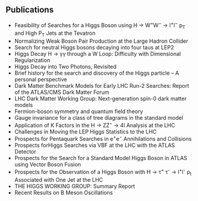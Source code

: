 <h2> Publications</h2>

<ul>

                             

 <li><a target="_blank" href="https://github.com/manjunath5496/Sau-Lan-Wu-Publications/blob/master/slw(1).pdf" style="text-decoration:none;">Feasibility of Searches for a Higgs Boson using H &rarr; W<sup>+</sup>W<sup>−</sup> &rarr; l<sup>+</sup>l<sup>−</sup> p<sub>T</sub> and High P<sub>T</sub>
Jets at the Tevatron</a></li>

 <li><a target="_blank" href="https://github.com/manjunath5496/Sau-Lan-Wu-Publications/blob/master/slw(2).pdf" style="text-decoration:none;">Normalizing Weak Boson Pair Production at the Large Hadron Collider</a></li>

<li><a target="_blank" href="https://github.com/manjunath5496/Sau-Lan-Wu-Publications/blob/master/slw(3).pdf" style="text-decoration:none;">Search for neutral Higgs bosons
decaying into four taus at LEP2</a></li>
 <li><a target="_blank" href="https://github.com/manjunath5496/Sau-Lan-Wu-Publications/blob/master/slw(4).pdf" style="text-decoration:none;">Higgs Decay H &rarr; γγ through a W Loop: Difficulty with Dimensional Regularization</a></li>                              
<li><a target="_blank" href="https://github.com/manjunath5496/Sau-Lan-Wu-Publications/blob/master/slw(5).pdf" style="text-decoration:none;">Higgs Decay into Two Photons, Revisited</a></li>
<li><a target="_blank" href="https://github.com/manjunath5496/Sau-Lan-Wu-Publications/blob/master/slw(6).pdf" style="text-decoration:none;">Brief history for the search and discovery of the Higgs particle – A personal perspective</a></li>


 <li><a target="_blank" href="https://github.com/manjunath5496/Sau-Lan-Wu-Publications/blob/master/slw(8).pdf" style="text-decoration:none;"> Dark Matter Benchmark Models for Early LHC Run-2 Searches: Report of the ATLAS/CMS Dark Matter Forum </a></li>
   <li><a target="_blank" href="https://github.com/manjunath5496/Sau-Lan-Wu-Publications/blob/master/slw(9).pdf" style="text-decoration:none;">LHC Dark Matter Working Group:
Next-generation spin-0 dark matter models</a></li>
  
   
 <li><a target="_blank" href="https://github.com/manjunath5496/Sau-Lan-Wu-Publications/blob/master/slw(10).pdf" style="text-decoration:none;">Fermion-boson symmetry and quantum field theory</a></li>                              
<li><a target="_blank" href="https://github.com/manjunath5496/Sau-Lan-Wu-Publications/blob/master/slw(11).pdf" style="text-decoration:none;">Gauge invariance for a class of tree diagrams in the standard model</a></li>
<li><a target="_blank" href="https://github.com/manjunath5496/Sau-Lan-Wu-Publications/blob/master/slw(12).pdf" style="text-decoration:none;">Application of K Factors in the
  H &rarr; ZZ<sup>⋆</sup> &rarr; 4l Analysis at the LHC</a></li>
<li><a target="_blank" href="https://github.com/manjunath5496/Sau-Lan-Wu-Publications/blob/master/slw(13).pdf" style="text-decoration:none;">Challenges in Moving the LEP Higgs Statistics to the LHC</a></li>

<li><a target="_blank" href="https://github.com/manjunath5496/Sau-Lan-Wu-Publications/blob/master/slw(14).pdf" style="text-decoration:none;">Prospects for Pentaquark Searches in
  e<sup>+</sup>e<sup>−</sup> Annihilations and Collisions</a></li>
                              
<li><a target="_blank" href="https://github.com/manjunath5496/Sau-Lan-Wu-Publications/blob/master/slw(15).pdf" style="text-decoration:none;">Prospects forHiggs Searches via VBF at the LHC with the ATLAS Detector</a></li>

<li><a target="_blank" href="https://github.com/manjunath5496/Sau-Lan-Wu-Publications/blob/master/slw(16).pdf" style="text-decoration:none;">Prospects for the Search for a Standard Model Higgs Boson in ATLAS using Vector Boson Fusion</a></li>

  <li><a target="_blank" href="https://github.com/manjunath5496/Sau-Lan-Wu-Publications/blob/master/slw(17).pdf" style="text-decoration:none;">Prospects for the Observation of a
  Higgs Boson with H &rarr; τ<sup>+</sup> τ<sup>-</sup> &rarr; l<sup>+</sup>l<sup>-</sup> p<sub>t</sub> Associated with One Jet at the LHC</a></li>   
  
<li><a target="_blank" href="https://github.com/manjunath5496/Sau-Lan-Wu-Publications/blob/master/slw(18).pdf" style="text-decoration:none;">THE HIGGS WORKING GROUP: Summary Report</a></li> 

  
<li><a target="_blank" href="https://github.com/manjunath5496/Sau-Lan-Wu-Publications/blob/master/slw(19).pdf" style="text-decoration:none;">Recent Results on B Meson Oscillations</a></li> 

</ul>
